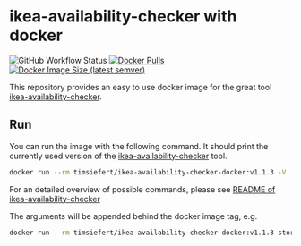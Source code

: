# ikea-availability-checker with docker

![GitHub Workflow Status](https://img.shields.io/github/workflow/status/TimSiefert/ikea-availability-checker-docker/Docker?style=for-the-badge) [![Docker Pulls](https://img.shields.io/docker/pulls/timsiefert/ikea-availability-checker-docker?style=for-the-badge)](https://hub.docker.com/r/timsiefert/ikea-availability-checker-docker) [![Docker Image Size (latest semver)](https://img.shields.io/docker/image-size/timsiefert/ikea-availability-checker-docker?style=for-the-badge)](https://hub.docker.com/r/timsiefert/ikea-availability-checker-docker)

This repository provides an easy to use docker image for the great tool [ikea-availability-checker](https://github.com/Ephigenia/ikea-availability-checker).

## Run

You can run the image with the following command. It should print the currently used version of the [ikea-availability-checker](https://github.com/Ephigenia/ikea-availability-checker) tool.

```bash
docker run --rm timsiefert/ikea-availability-checker-docker:v1.1.3 -V
```

For an detailed overview of possible commands, please see [README of ikea-availability-checker](https://github.com/Ephigenia/ikea-availability-checker#use)

The arguments will be appended behind the docker image tag, e.g.

```bash
docker run --rm timsiefert/ikea-availability-checker-docker:v1.1.3 stores at
```

